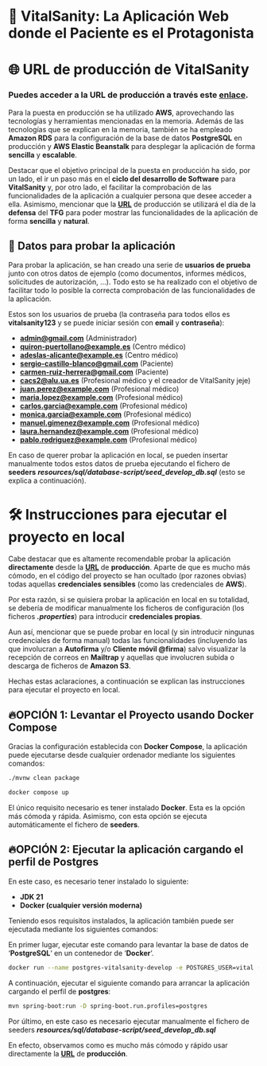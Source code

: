 # 💟 VitalSanity: La Aplicación Web donde el Paciente es el Protagonista

# 🌐 URL de producción de **VitalSanity**

### Puedes acceder a la **URL** de producción a través este [**<u>enlace</u>**](https://www.vitalsanity.net:11443/vital-sanity).


Para la puesta en producción se ha utilizado **AWS**, aprovechando las tecnologías y herramientas mencionadas en la memoria.
Además de las tecnologías que se explican en la memoria, también se ha empleado **Amazon RDS** para la configuración de la base de datos **PostgreSQL** en producción y **AWS Elastic Beanstalk** para desplegar la aplicación de forma **sencilla** y **escalable**.

Destacar que el objetivo principal de la puesta en producción ha sido, por un lado, el ir un paso más en el **ciclo del desarrollo de Software** para **VitalSanity** y, por otro lado, el facilitar la comprobación de las funcionalidades de la aplicación a cualquier persona que desee acceder a ella. Asimismo, mencionar que la [**<u>URL</u>**](https://www.vitalsanity.net:11443/vital-sanity) de producción se utilizará el día de la **defensa** del **TFG** para poder mostrar las funcionalidades de la aplicación de forma **sencilla** y **natural**.

## 🍃 Datos para probar la aplicación

Para probar la aplicación, se han creado una serie de **usuarios de prueba** junto con otros datos de ejemplo (como documentos, informes médicos, solicitudes de autorización, ...).
Todo esto se ha realizado con el objetivo de facilitar todo lo posible la correcta comprobación de las funcionalidades de la aplicación.

Estos son los usuarios de prueba (la contraseña para todos ellos es **vitalsanity123** y se puede iniciar sesión con **email** y **contraseña**):

- **admin@gmail.com** (Administrador)
- **quiron-puertollano@example.es** (Centro médico)
- **adeslas-alicante@example.es** (Centro médico)
- **sergio-castillo-blanco@gmail.com** (Paciente)
- **carmen-ruiz-herrera@gmail.com** (Paciente)
- **cacs2@alu.ua.es** (Profesional médico y el creador de VitalSanity jeje)
- **juan.perez@example.com** (Profesional médico)
- **maria.lopez@example.com** (Profesional médico)
- **carlos.garcia@example.com** (Profesional médico)
- **monica.garcia@example.com** (Profesional médico)
- **manuel.gimenez@example.com** (Profesional médico)
- **laura.hernandez@example.com** (Profesional médico)
- **pablo.rodriguez@example.com** (Profesional médico)

En caso de querer probar la aplicación en local, se pueden insertar manualmente todos estos datos de prueba ejecutando el fichero de **seeders** **_resources/sql/database-script/seed_develop_db.sql_** (esto se explica a continuación).

# 🛠️ Instrucciones para ejecutar el proyecto en local

Cabe destacar que es altamente recomendable probar la aplicación **directamente** desde la [**<u>URL</u>**](https://www.vitalsanity.net:11443/vital-sanity) de **producción**.
Aparte de que es mucho más cómodo, en el código del proyecto se han ocultado (por razones obvias) todas aquellas **credenciales sensibles** (como las credenciales de **AWS**).

Por esta razón, si se quisiera probar la aplicación en local en su totalidad, se debería de modificar manualmente los ficheros de configuración (los ficheros **_.properties_**) para introducir **credenciales propias**.

Aun así, mencionar que se puede probar en local (y sin introducir ningunas credenciales de forma manual) todas las funcionalidades (incluyendo las que involucran a **Autofirma** y/o **Cliente móvil @firma**)
salvo visualizar la recepción de correos en **Mailtrap** y aquellas que involucren subida o descarga de ficheros de **Amazon S3**.

Hechas estas aclaraciones, a continuación se explican las instrucciones para ejecutar el proyecto en local.

## 🔥OPCIÓN 1: Levantar el Proyecto usando Docker Compose

Gracias la configuración establecida con **Docker Compose**, la aplicación puede ejecutarse
desde cualquier ordenador mediante los siguientes comandos:

```sh
./mvnw clean package
```

```sh
docker compose up
```

El único requisito necesario es tener instalado **Docker**. Esta es la opción más cómoda y rápida. Asimismo, con esta opción se ejecuta automáticamente el fichero de **seeders**.

## 🔥OPCIÓN 2: Ejecutar la aplicación cargando el perfil de Postgres

En este caso, es necesario tener instalado lo siguiente:

- **JDK 21**
- **Docker (cualquier versión moderna)**

Teniendo esos requisitos instalados, la aplicación también puede ser ejecutada mediante los siguientes comandos:

En primer lugar, ejecutar este comando para levantar la base de datos de ‘**PostgreSQL**‘
en un contenedor de ‘**Docker**‘.

```sh
docker run --name postgres-vitalsanity-develop -e POSTGRES_USER=vital -e POSTGRES_PASSWORD=vital -e POSTGRES_DB=vital -p 5058:5432 -d postgres:13
```

A continuación, ejecutar el siguiente comando para arrancar la aplicación cargando el
perfil de **postgres**:

```sh
mvn spring-boot:run -D spring-boot.run.profiles=postgres
```

Por último, en este caso es necesario ejecutar manualmente el fichero de seeders **_resources/sql/database-script/seed_develop_db.sql_**

En efecto, observamos como es mucho más cómodo y rápido usar directamente la [**<u>URL</u>**](https://www.vitalsanity.net:11443/vital-sanity) de **producción**.



